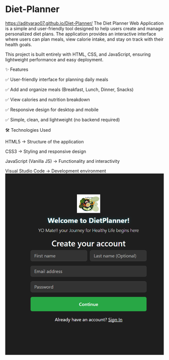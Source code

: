 # Diet-Planner
https://adityarao07.github.io/Diet-Planner/
The Diet Planner Web Application is a simple and user-friendly tool designed to help users create and manage personalized diet plans. The application provides an interactive interface where users can plan meals, view calorie intake, and stay on track with their health goals.

This project is built entirely with HTML, CSS, and JavaScript, ensuring lightweight performance and easy deployment.

✨ Features

✅ User-friendly interface for planning daily meals

✅ Add and organize meals (Breakfast, Lunch, Dinner, Snacks)

✅ View calories and nutrition breakdown

✅ Responsive design for desktop and mobile

✅ Simple, clean, and lightweight (no backend required)

🛠️ Technologies Used

HTML5 → Structure of the application

CSS3 → Styling and responsive design

JavaScript (Vanilla JS) → Functionality and interactivity

Visual Studio Code → Development environment
![image alt](https://github.com/ADITYARAO07/Diet-Planner/blob/38b495b010a10195d14f0565b6d0895892df694c/SCREENSHOT1.png)


